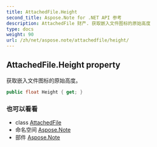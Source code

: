 ```yaml
---
title: AttachedFile.Height
second_title: Aspose.Note for .NET API 参考
description: AttachedFile 财产. 获取嵌入文件图标的原始高度
type: docs
weight: 90
url: /zh/net/aspose.note/attachedfile/height/
---
```

## AttachedFile.Height property

获取嵌入文件图标的原始高度。

```csharp
public float Height { get; }
```

### 也可以看看

* class [AttachedFile](../)
* 命名空间 [Aspose.Note](../../attachedfile/)
* 部件 [Aspose.Note](../../../)


